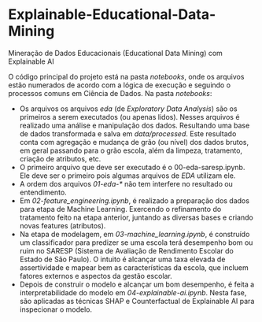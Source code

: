# Explainable-Educational-Data-Mining
Mineração de Dados Educacionais (Educational Data Mining) com Explainable AI

O código principal do projeto está na pasta *notebooks*, onde os arquivos estão numerados de acordo com a lógica de execução e seguindo o processos comuns em Ciência de Dados.
Na pasta *notebooks*:
- Os arquivos os arquivos *eda* (de *Exploratory Data Analysis*) são os primeiros a serem executados (ou apenas lidos). Nesses arquivos é realizado uma análise e manipulação dos dados. Resultando uma base de dados transformada e salva em *data/processed*. Este resultado conta com agregação e mudança de grão (ou nível) dos dados brutos, em geral passando para o grão escola, além da limpeza, tratamento, criação de atributos, etc.
- O primeiro arquivo que deve ser executado é o 00-eda-saresp.ipynb. Ele deve ser o primeiro pois algumas arquivos de *EDA* utilizam ele.
- A ordem dos arquivos *01-eda-\** não tem interfere no resultado ou entendimento.
- Em *02-feature_engineering.ipynb*, é realizado a preparação dos dados para etapa de Machine Learning. Exercendo o refinamento do tratamento feito na etapa anterior, juntando as diversas bases e criando novas features (atributos).
- Na etapa de modelagem, em *03-machine_learning.ipynb*, é construído um classificador para predizer se uma escola terá desempenho bom ou ruim no SARESP (Sistema de Avaliação de Rendimento Escolar do Estado de São Paulo). O intuito é alcançar uma taxa elevada de assertividade e mapear bem as características da escola, que incluem fatores externos e aspectos da gestão escolar.
- Depois de construir o modelo e alcançar um bom desempenho, é feita a interpretabilidade do modelo em *04-explainable-ai.ipynb*. Nesta fase, são aplicadas as técnicas SHAP e Counterfactual de Explainable AI para inspecionar o modelo.
